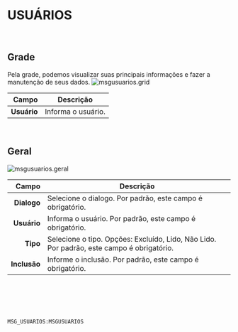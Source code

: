 # USUÁRIOS
<br>

## Grade
Pela grade, podemos visualizar suas principais informações e fazer a manutenção de seus dados.
![msgusuarios.grid](https://raw.githubusercontent.com/netforcews/docs-siscom/master/geral/imagens/msgusuarios.grid.png)

Campo | Descrição
--:|---
**Usuário** | Informa o usuário.
<br>

## Geral
![msgusuarios.geral](https://raw.githubusercontent.com/netforcews/docs-siscom/master/geral/imagens/msgusuarios.geral.png)

Campo | Descrição
--:|---
**Dialogo** | Selecione o dialogo. Por padrão, este campo é obrigatório.
**Usuário** | Informa o usuário. Por padrão, este campo é obrigatório.
**Tipo** | Selecione o tipo. Opções: Excluído, Lido, Não Lido. Por padrão, este campo é obrigatório.
**Inclusão** | Informe o inclusão. Por padrão, este campo é obrigatório.
<br>
<br>
<br>
<br>

```MSG_USUARIOS:MSGUSUARIOS```
